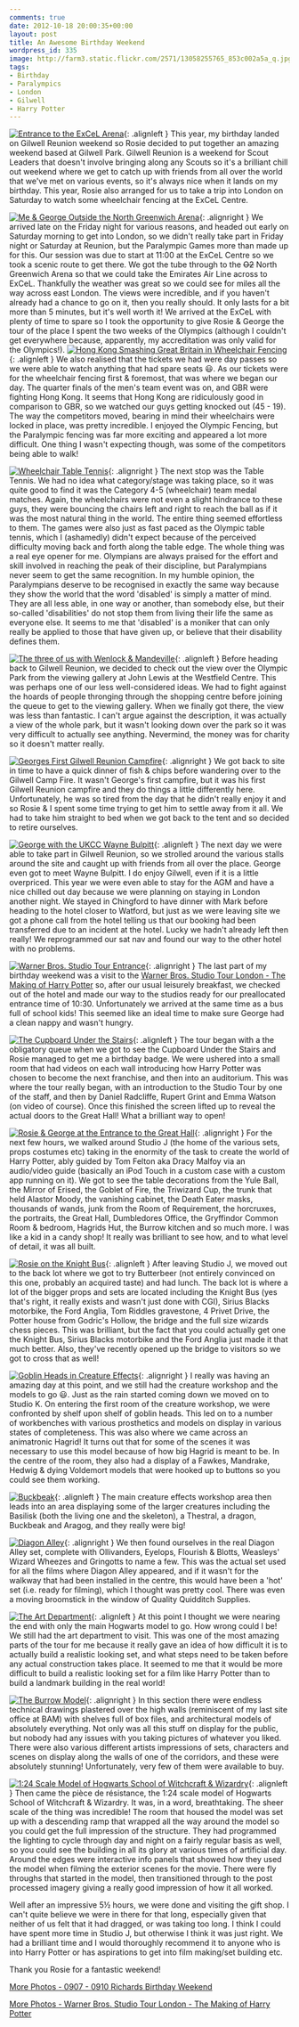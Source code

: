 ```yaml
---
comments: true
date: 2012-10-18 20:00:35+00:00
layout: post
title: An Awesome Birthday Weekend
wordpress_id: 335
image: http://farm3.static.flickr.com/2571/13058255765_853c002a5a_q.jpg
tags:
- Birthday
- Paralympics
- London
- Gilwell
- Harry Potter
---
```


[![Entrance to the ExCeL Arena][thm1]][img1]{: .alignleft }
This year, my birthday landed on Gilwell Reunion weekend so Rosie decided to put together an amazing
weekend based at Gilwell Park. Gilwell Reunion is a weekend for Scout Leaders that doesn't involve
bringing along any Scouts so it's a brilliant chill out weekend where we get to catch up with
friends from all over the world that we've met on various events, so it's always nice when it lands
on my birthday. This year, Rosie also arranged for us to take a trip into London on Saturday to
watch some wheelchair fencing at the ExCeL Centre.

[![Me & George Outside the North Greenwich Arena][thm2]][img2]{: .alignright }
We arrived late on the Friday night for various reasons, and headed out early on Saturday morning to
get into London, so we didn't really take part in Friday night or Saturday at Reunion, but the
Paralympic Games more than made up for this. Our session was due to start at 11:00 at the ExCeL
Centre so we took a scenic route to get there. We got the tube through to the <del>O2</del> North
Greenwich Arena so that we could take the Emirates Air Line across to ExCeL. Thankfully the weather
was great so we could see for miles all the way across east London. The views were incredible, and
if you haven't already had a chance to go on it, then you really should. It only lasts for a bit
more than 5 minutes, but it's well worth it! We arrived at the ExCeL with plenty of time to spare so
I took the opportunity to give Rosie & George the tour of the place I spent the two weeks of the
Olympics (although I couldn't get everywhere because, apparently, my accreditation was only valid
for the Olympics!). 
[![Hong Kong Smashing Great Britain in Wheelchair Fencing][thm3]][img3]{: .alignleft }
We also realised that the tickets we had were day passes so we were able to watch anything that had
spare seats :smiley:. As our tickets were for the wheelchair fencing first & foremost, that was
where we began our day. The quarter finals of the men's team event was on, and GBR were fighting
Hong Kong. It seems that Hong Kong are ridiculously good in comparison to GBR, so we watched our
guys getting knocked out (45 - 19). The way the competitors moved, bearing in mind their wheelchairs
were locked in place, was pretty incredible. I enjoyed the Olympic Fencing, but the Paralympic
fencing was far more exciting and appeared a lot more difficult. One thing I wasn't expecting
though, was some of the competitors being able to walk!

[![Wheelchair Table Tennis][thm4]][img4]{: .alignright }
The next stop was the Table Tennis. We had no idea what category/stage was taking place, so it was
quite good to find it was the Category 4-5 (wheelchair) team medal matches. Again, the wheelchairs
were not even a slight hindrance to these guys, they were bouncing the chairs left and right to
reach the ball as if it was the most natural thing in the world. The entire thing seemed effortless
to them. The games were also just as fast paced as the Olympic table tennis, which I (ashamedly)
didn't expect because of the perceived difficulty moving back and forth along the table edge. The
whole thing was a real eye opener for me. Olympians are always praised for the effort and skill
involved in reaching the peak of their discipline, but Paralympians never seem to get the same
recognition. In my humble opinion, the Paralympians deserve to be recognised in exactly the same way
because they show the world that the word 'disabled' is simply a matter of mind. They are all less
able, in one way or another, than somebody else, but their so-called 'disabilities' do not stop them
from living their life the same as everyone else. It seems to me that 'disabled' is a moniker that
can only really be applied to those that have given up, or believe that their disability defines
them.

[![The three of us with Wenlock & Mandeville][thm5]][img5]{: .alignleft }
Before heading back to Gilwell Reunion, we decided to check out the view over the Olympic Park from
the viewing gallery at John Lewis at the Westfield Centre. This was perhaps one of our less
well-considered ideas. We had to fight against the hoards of people thronging through the shopping
centre before joining the queue to get to the viewing gallery. When we finally got there, the view
was less than fantastic. I can't argue against the description, it was actually a view of the whole
park, but it wasn't looking down over the park so it was very difficult to actually see anything.
Nevermind, the money was for charity so it doesn't matter really.

[![Georges First Gilwell Reunion Campfire][thm6]][img6]{: .alignright }
We got back to site in time to have a quick dinner of fish & chips before wandering over to the
Gilwell Camp Fire. It wasn't George's first campfire, but it was his first Gilwell Reunion campfire
and they do things a little differently here. Unfortunately, he was so tired from the day that he
didn't really enjoy it and so Rosie & I spent some time trying to get him to settle away from it
all. We had to take him straight to bed when we got back to the tent and so decided to retire
ourselves.

[![George with the UKCC Wayne Bulpitt][thm7]][img7]{: .alignleft }
The next day we were able to take part in Gilwell Reunion, so we strolled around the various stalls
around the site and caught up with friends from all over the place. George even got to meet Wayne
Bulpitt. I do enjoy Gilwell, even if it is a little overpriced. This year we were even able to stay
for the AGM and have a nice chilled out day because we were planning on staying in London another
night. We stayed in Chingford to have dinner with Mark before heading to the hotel closer to
Watford, but just as we were leaving site we got a phone call from the hotel telling us that our
booking had been transferred due to an incident at the hotel. Lucky we hadn't already left then
really! We reprogrammed our sat nav and found our way to the other hotel with no problems.

[![Warner Bros. Studio Tour Entrance][thm8]][img8]{: .alignright }
The last part of my birthday weekend was a visit to the 
[Warner Bros. Studio Tour London - The Making of Harry Potter](http://www.wbstudiotour.co.uk/) so,
after our usual leisurely breakfast, we checked out of the hotel and made our way to the studios
ready for our preallocated entrance time of 10:30. Unfortunately we arrived at the same time as a
bus full of school kids! This seemed like an ideal time to make sure George had a clean nappy and
wasn't hungry.

[![The Cupboard Under the Stairs][thm9]][img9]{: .alignleft }
The tour began with a the obligatory queue when we got to see the Cupboard Under the Stairs and
Rosie managed to get me a birthday badge. We were ushered into a small room that had videos on each
wall introducing how Harry Potter was chosen to become the next franchise, and then into an
auditorium. This was where the tour really began, with an introduction to the Studio Tour by one of
the staff, and then by Daniel Radcliffe, Rupert Grint and Emma Watson (on video of course). Once
this finished the screen lifted up to reveal the actual doors to the Great Hall! What a brilliant
way to open!

[![Rosie & George at the Entrance to the Great Hall][thm10]][img10]{: .alignright }
For the next few hours, we walked around Studio J (the home of the various sets, props costumes etc)
taking in the enormity of the task to create the world of Harry Potter, ably guided by Tom Felton
aka Dracy Malfoy via an audio/video guide (basically an iPod Touch in a custom case with a custom
app running on it). We got to see the table decorations from the Yule Ball, the Mirror of Erised,
the Goblet of Fire, the Triwizard Cup, the trunk that held Alastor Moody, the vanishing cabinet, the
Death Eater masks, thousands of wands, junk from the Room of Requirement, the horcruxes, the
portraits, the Great Hall, Dumbledores Office, the Gryffindor Common Room & bedroom, Hagrids Hut,
the Burrow kitchen and so much more. I was like a kid in a candy shop! It really was brilliant to
see how, and to what level of detail, it was all built.

[![Rosie on the Knight Bus][thm11]][img11]{: .alignleft }
After leaving Studio J, we moved out to the back lot where we got to try Butterbeer (not entirely
convinced on this one, probably an acquired taste) and had lunch. The back lot is where a lot of the
bigger props and sets are located including the Knight Bus (yes that's right, it really exists and
wasn't just done with CGI), Sirius Blacks motorbike, the Ford Anglia, Tom Riddles gravestone, 4
Privet Drive, the Potter house from Godric's Hollow, the bridge and the full size wizards chess
pieces. This was brilliant, but the fact that you could actually get one the Knight Bus, Sirius
Blacks motorbike and the Ford Anglia just made it that much better. Also, they've recently opened up
the bridge to visitors so we got to cross that as well!

[![Goblin Heads in Creature Effects][thm12]][img12]{: .alignright }
I really was having an amazing day at this point, and we still had the creature workshop and the
models to go :smiley:. Just as the rain started coming down we moved on to Studio K. On entering the
first room of the creature workshop, we were confronted by shelf upon shelf of goblin heads. This
led on to a number of workbenches with various prosthetics and models on display in various states
of completeness. This was also where we came across an animatronic Hagrid! It turns out that for
some of the scenes it was necessary to use this model because of how big Hagrid is meant to be. In
the centre of the room, they also had a display of a Fawkes, Mandrake, Hedwig & dying Voldemort
models that were hooked up to buttons so you could see them working.

[![Buckbeak][thm13]][img13]{: .alignleft }
The main creature effects workshop area then leads into an area displaying some of the larger
creatures including the Basilisk (both the living one and the skeleton), a Thestral, a dragon,
Buckbeak and Aragog, and they really were big!

[![Diagon Alley][thm14]][img14]{: .alignright }
We then found ourselves in the real Diagon Alley set, complete with Ollivanders, Eyelops, Flourish &
Blotts, Weasleys' Wizard Wheezes and Gringotts to name a few. This was the actual set used for all
the films where Diagon Alley appeared, and if it wasn't for the walkway that had been installed in
the centre, this would have been a 'hot' set (i.e. ready for filming), which I thought was pretty
cool. There was even a moving broomstick in the window of Quality Quidditch Supplies.

[![The Art Department][thm15]][img15]{: .alignleft }
At this point I thought we were nearing the end with only the main Hogwarts model to go. How wrong
could I be! We still had the art department to visit. This was one of the most amazing parts of the
tour for me because it really gave an idea of how difficult it is to actually build a realistic
looking set, and what steps need to be taken before any actual construction takes place. It seemed
to me that it would be more difficult to build a realistic looking set for a film like Harry Potter
than to build a landmark building in the real world!

[![The Burrow Model][thm16]][img16]{: .alignright }
In this section there were endless technical drawings plastered over the high walls (reminiscent of
my last site office at BAM) with shelves full of box files, and architectural models of absolutely
everything. Not only was all this stuff on display for the public, but nobody had any issues with
you taking pictures of whatever you liked. There were also various different artists impressions of
sets, characters and scenes on display along the walls of one of the corridors, and these were
absolutely stunning! Unfortunately, very few of them were available to buy.

[![1:24 Scale Model of Hogwarts School of Witchcraft & Wizardry][thm17]][img17]{: .alignleft }
Then came the pièce de résistance, the 1:24 scale model of Hogwarts School of Witchcraft & Wizardry.
It was, in a word, breathtaking. The sheer scale of the thing was incredible! The room that housed
the model was set up with a descending ramp that wrapped all the way around the model so you could
get the full impression of the structure. They had programmed the lighting to cycle through day and
night on a fairly regular basis as well, so you could see the building in all its glory at various
times of artificial day. Around the edges were interactive info panels that showed how they used the
model when filming the exterior scenes for the movie. There were fly throughs that started in the
model, then transitioned through to the post processed imagery giving a really good impression of
how it all worked.

Well after an impressive 5½ hours, we were done and visiting the gift shop. I can't quite believe we
were in there for that long, especially given that neither of us felt that it had dragged, or was
taking too long. I think I could have spent more time in Studio J, but otherwise I think it was just
right. We had a brilliant time and I would thoroughly recommend it to anyone who is into Harry
Potter or has aspirations to get into film making/set building etc.


Thank you Rosie for a fantastic weekend!


[More Photos - 0907 - 0910 Richards Birthday Weekend](http://photos.perry-online.me.uk/events/2012/birthday-weekend/)

[More Photos - Warner Bros. Studio Tour London - The Making of Harry Potter](http://photos.perry-online.me.uk/events/2012/birthday-weekend/making-of-harry-potter)


[thm1]: http://farm3.static.flickr.com/2314/13058544674_cd296cc575_q.jpg
[thm2]: http://farm8.static.flickr.com/7336/13058528134_6eb75749de_q.jpg
[thm3]: http://farm4.static.flickr.com/3726/13058543074_bdd26a0687_q.jpg
[thm4]: http://farm8.static.flickr.com/7347/13058353893_33c70ee3c0_q.jpg
[thm5]: http://farm4.static.flickr.com/3771/13058539504_92cefd6b04_q.jpg
[thm6]: http://farm8.static.flickr.com/7407/13058350893_fafba37d28_q.jpg
[thm7]: http://farm8.static.flickr.com/7378/13058536064_f2b2a06104_q.jpg
[thm8]: http://farm8.static.flickr.com/7310/13058534164_644158c254_q.jpg
[thm9]: http://farm4.static.flickr.com/3250/13058218035_203698822e_q.jpg
[thm10]: http://farm4.static.flickr.com/3193/13058216495_bf874fcd7c_q.jpg
[thm11]: http://farm3.static.flickr.com/2761/13058342653_b8565a26a6_q.jpg
[thm12]: http://farm4.static.flickr.com/3022/13058568794_6d034388d1_q.jpg
[thm13]: http://farm4.static.flickr.com/3526/13058567234_4ef8bafd49_q.jpg
[thm14]: http://farm3.static.flickr.com/2605/13058377913_c500f000f2_q.jpg
[thm15]: http://farm8.static.flickr.com/7320/13058375393_5caf61fce3_q.jpg
[thm16]: http://farm4.static.flickr.com/3484/13058246275_627ede716e_q.jpg
[thm17]: http://farm8.static.flickr.com/7326/13058383143_da0ccdb5f6_q.jpg

[img1]: https://www.flickr.com/photos/richard-perry/13058544674
[img2]: https://www.flickr.com/photos/richard-perry/13058528134
[img3]: https://www.flickr.com/photos/richard-perry/13058543074
[img4]: https://www.flickr.com/photos/richard-perry/13058353893
[img5]: https://www.flickr.com/photos/richard-perry/13058539504
[img6]: https://www.flickr.com/photos/richard-perry/13058350893
[img7]: https://www.flickr.com/photos/richard-perry/13058536064
[img8]: https://www.flickr.com/photos/richard-perry/13058534164
[img9]: https://www.flickr.com/photos/richard-perry/13058218035
[img10]: https://www.flickr.com/photos/richard-perry/13058216495
[img11]: https://www.flickr.com/photos/richard-perry/13058342653
[img12]: https://www.flickr.com/photos/richard-perry/13058568794
[img13]: https://www.flickr.com/photos/richard-perry/13058567234
[img14]: https://www.flickr.com/photos/richard-perry/13058377913
[img15]: https://www.flickr.com/photos/richard-perry/13058375393
[img16]: https://www.flickr.com/photos/richard-perry/13058246275
[img17]: https://www.flickr.com/photos/richard-perry/13058383143